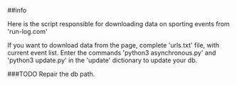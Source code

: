 ##info

Here is the script responsible for downloading data on sporting events from 'run-log.com'

If you want to download data from the page, complete 'urls.txt' file, with current event list. Enter the commands 'python3 asynchronous.py' and 'python3 update.py' in the 'update' dictionary to update your db. 

###TODO
Repair the db path.